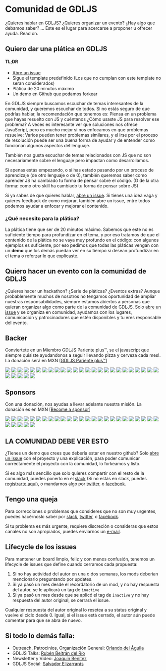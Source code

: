 # Comunidad de GDLJS

¿Quieres hablar en GDLJS? ¿Quieres organizar un evento? ¿Hay algo que
debamos saber? ... Este es el lugar para acercarse a proponer u ofrecer
ayuda. Read on.

## Quiero dar una plática en GDLJS

#### TL;DR

* [Abre un issue][new-issue]
* Sigue el template predefinido (Los que no cumplan con este template no
  seran considerados)
* Plática de 20 minutos máximo
* Un demo en Github que podamos forkear

En GDLJS siempre buscamos escuchar de temas interesantes de la
comunidad, y queremos escuchar de todos. Si no estás seguro de que
podrías hablar, la recomendación que tenemos es: Piensa en un problema
que hayas resuelto con JS y cuéntanos ¿Cómo usaste JS para resolver ese
problema? A veces es interesante ver que soluciones nos ofrece
JavaScript, pero es mucho mejor si nos enfocamos en que problemas
resuelve: Varios pueden tener problemas similares, y el irse por el
proceso de resolución puede ser una buena forma de ayudar y de entender
como funcionan algunos aspectos del lenguaje.

También nos gusta escuchar de temas relacionados con JS que no son
necesariamente sobre el lenguaje pero impactan como desarrollamos.

Si apenas estás empezando, o si has estado pasando por un proceso de
aprendizaje (de otro lenguaje o de 0), también queremos saber como
aprender JS ha cambiado tu forma de pensar sobre el código. (O de
la otra forma: como otro skill ha cambiado tu forma de pensar sobre JS)

Si ya sabes de que quieres hablar, [abre un issue][new-issue]. Si tienes
una idea vaga y quieres feedback de como mejorar, también abre un issue,
entre todos podemos ayudar a enfocar y mejorar el contenido.

### ¿Qué necesito para la plática?

La plática tiene que ser de 20 minutos máximo. Sabemos que este no es
suficiente tiempo para profundizar en el tema, y por eso tratamos de que
el contenido de la plática no se vaya muy profundo en el código: con
algunos ejemplos es suficiente, por eso pedimos que todas las pláticas
vengan con un **demo** que los demás puedan ver en su tiempo si desean
profundizar en el tema o reforzar lo que explicaste.

## Quiero hacer un evento con la comunidad de GDLJS

¿Quieres hacer un hackathon? ¿Serie de pláticas? ¿Eventos extras?
Aunque probablemente muchos de nosotros no tengamos oportunidad de ampliar
nuestras responsabilidades, siempre estamos abiertos a personas que
quieran organizar algo como parte de la comunidad de GDLJS. Solo [abre
un issue][new-issue] y se organiza en comunidad, ayudamos con los
lugares, comunicación y patrocinadores que estén disponibles y tu
eres responsable del evento.

## Backer

Conviertete en un Miembro GDLJS Pariente plus™, se el javascript que siempre quisiste ayudandonos a seguir llevando pizza y cerveza cada mes!. La donación será en MXN [[GDLJS Pariente plus™](https://opencollective.com/gdljs#join-us)]

<a href="https://opencollective.com/gdljs/backer/0/website" target="_blank"><img src="https://opencollective.com/gdljs/backer/0/avatar.svg"></a>
<a href="https://opencollective.com/gdljs/backer/1/website" target="_blank"><img src="https://opencollective.com/gdljs/backer/1/avatar.svg"></a>
<a href="https://opencollective.com/gdljs/backer/2/website" target="_blank"><img src="https://opencollective.com/gdljs/backer/2/avatar.svg"></a>
<a href="https://opencollective.com/gdljs/backer/3/website" target="_blank"><img src="https://opencollective.com/gdljs/backer/3/avatar.svg"></a>
<a href="https://opencollective.com/gdljs/backer/4/website" target="_blank"><img src="https://opencollective.com/gdljs/backer/4/avatar.svg"></a>
<a href="https://opencollective.com/gdljs/backer/5/website" target="_blank"><img src="https://opencollective.com/gdljs/backer/5/avatar.svg"></a>
<a href="https://opencollective.com/gdljs/backer/6/website" target="_blank"><img src="https://opencollective.com/gdljs/backer/6/avatar.svg"></a>
<a href="https://opencollective.com/gdljs/backer/7/website" target="_blank"><img src="https://opencollective.com/gdljs/backer/7/avatar.svg"></a>
<a href="https://opencollective.com/gdljs/backer/8/website" target="_blank"><img src="https://opencollective.com/gdljs/backer/8/avatar.svg"></a>
<a href="https://opencollective.com/gdljs/backer/9/website" target="_blank"><img src="https://opencollective.com/gdljs/backer/9/avatar.svg"></a>
<a href="https://opencollective.com/gdljs/backer/10/website" target="_blank"><img src="https://opencollective.com/gdljs/backer/10/avatar.svg"></a>
<a href="https://opencollective.com/gdljs/backer/11/website" target="_blank"><img src="https://opencollective.com/gdljs/backer/11/avatar.svg"></a>
<a href="https://opencollective.com/gdljs/backer/12/website" target="_blank"><img src="https://opencollective.com/gdljs/backer/12/avatar.svg"></a>
<a href="https://opencollective.com/gdljs/backer/13/website" target="_blank"><img src="https://opencollective.com/gdljs/backer/13/avatar.svg"></a>
<a href="https://opencollective.com/gdljs/backer/14/website" target="_blank"><img src="https://opencollective.com/gdljs/backer/14/avatar.svg"></a>
<a href="https://opencollective.com/gdljs/backer/15/website" target="_blank"><img src="https://opencollective.com/gdljs/backer/15/avatar.svg"></a>
<a href="https://opencollective.com/gdljs/backer/16/website" target="_blank"><img src="https://opencollective.com/gdljs/backer/16/avatar.svg"></a>
<a href="https://opencollective.com/gdljs/backer/17/website" target="_blank"><img src="https://opencollective.com/gdljs/backer/17/avatar.svg"></a>
<a href="https://opencollective.com/gdljs/backer/18/website" target="_blank"><img src="https://opencollective.com/gdljs/backer/18/avatar.svg"></a>
<a href="https://opencollective.com/gdljs/backer/19/website" target="_blank"><img src="https://opencollective.com/gdljs/backer/19/avatar.svg"></a>
<a href="https://opencollective.com/gdljs/backer/20/website" target="_blank"><img src="https://opencollective.com/gdljs/backer/20/avatar.svg"></a>
<a href="https://opencollective.com/gdljs/backer/21/website" target="_blank"><img src="https://opencollective.com/gdljs/backer/21/avatar.svg"></a>
<a href="https://opencollective.com/gdljs/backer/22/website" target="_blank"><img src="https://opencollective.com/gdljs/backer/22/avatar.svg"></a>
<a href="https://opencollective.com/gdljs/backer/23/website" target="_blank"><img src="https://opencollective.com/gdljs/backer/23/avatar.svg"></a>
<a href="https://opencollective.com/gdljs/backer/24/website" target="_blank"><img src="https://opencollective.com/gdljs/backer/24/avatar.svg"></a>
<a href="https://opencollective.com/gdljs/backer/25/website" target="_blank"><img src="https://opencollective.com/gdljs/backer/25/avatar.svg"></a>
<a href="https://opencollective.com/gdljs/backer/26/website" target="_blank"><img src="https://opencollective.com/gdljs/backer/26/avatar.svg"></a>
<a href="https://opencollective.com/gdljs/backer/27/website" target="_blank"><img src="https://opencollective.com/gdljs/backer/27/avatar.svg"></a>
<a href="https://opencollective.com/gdljs/backer/28/website" target="_blank"><img src="https://opencollective.com/gdljs/backer/28/avatar.svg"></a>
<a href="https://opencollective.com/gdljs/backer/29/website" target="_blank"><img src="https://opencollective.com/gdljs/backer/29/avatar.svg"></a>

## Sponsors

Con una donación, nos ayudas a llevar adelante nuestra misión. La donación es en MXN [[Become a sponsor](https://opencollective.com/gdljs#join-us)]

<a href="https://opencollective.com/gdljs/sponsor/0/website" target="_blank"><img src="https://opencollective.com/gdljs/sponsor/0/avatar.svg"></a>
<a href="https://opencollective.com/gdljs/sponsor/1/website" target="_blank"><img src="https://opencollective.com/gdljs/sponsor/1/avatar.svg"></a>
<a href="https://opencollective.com/gdljs/sponsor/2/website" target="_blank"><img src="https://opencollective.com/gdljs/sponsor/2/avatar.svg"></a>
<a href="https://opencollective.com/gdljs/sponsor/3/website" target="_blank"><img src="https://opencollective.com/gdljs/sponsor/3/avatar.svg"></a>
<a href="https://opencollective.com/gdljs/sponsor/4/website" target="_blank"><img src="https://opencollective.com/gdljs/sponsor/4/avatar.svg"></a>
<a href="https://opencollective.com/gdljs/sponsor/5/website" target="_blank"><img src="https://opencollective.com/gdljs/sponsor/5/avatar.svg"></a>
<a href="https://opencollective.com/gdljs/sponsor/6/website" target="_blank"><img src="https://opencollective.com/gdljs/sponsor/6/avatar.svg"></a>
<a href="https://opencollective.com/gdljs/sponsor/7/website" target="_blank"><img src="https://opencollective.com/gdljs/sponsor/7/avatar.svg"></a>
<a href="https://opencollective.com/gdljs/sponsor/8/website" target="_blank"><img src="https://opencollective.com/gdljs/sponsor/8/avatar.svg"></a>
<a href="https://opencollective.com/gdljs/sponsor/9/website" target="_blank"><img src="https://opencollective.com/gdljs/sponsor/9/avatar.svg"></a>
<a href="https://opencollective.com/gdljs/sponsor/10/website" target="_blank"><img src="https://opencollective.com/gdljs/sponsor/10/avatar.svg"></a>
<a href="https://opencollective.com/gdljs/sponsor/11/website" target="_blank"><img src="https://opencollective.com/gdljs/sponsor/11/avatar.svg"></a>
<a href="https://opencollective.com/gdljs/sponsor/12/website" target="_blank"><img src="https://opencollective.com/gdljs/sponsor/12/avatar.svg"></a>
<a href="https://opencollective.com/gdljs/sponsor/13/website" target="_blank"><img src="https://opencollective.com/gdljs/sponsor/13/avatar.svg"></a>
<a href="https://opencollective.com/gdljs/sponsor/14/website" target="_blank"><img src="https://opencollective.com/gdljs/sponsor/14/avatar.svg"></a>
<a href="https://opencollective.com/gdljs/sponsor/15/website" target="_blank"><img src="https://opencollective.com/gdljs/sponsor/15/avatar.svg"></a>
<a href="https://opencollective.com/gdljs/sponsor/16/website" target="_blank"><img src="https://opencollective.com/gdljs/sponsor/16/avatar.svg"></a>
<a href="https://opencollective.com/gdljs/sponsor/17/website" target="_blank"><img src="https://opencollective.com/gdljs/sponsor/17/avatar.svg"></a>
<a href="https://opencollective.com/gdljs/sponsor/18/website" target="_blank"><img src="https://opencollective.com/gdljs/sponsor/18/avatar.svg"></a>
<a href="https://opencollective.com/gdljs/sponsor/19/website" target="_blank"><img src="https://opencollective.com/gdljs/sponsor/19/avatar.svg"></a>
<a href="https://opencollective.com/gdljs/sponsor/20/website" target="_blank"><img src="https://opencollective.com/gdljs/sponsor/20/avatar.svg"></a>
<a href="https://opencollective.com/gdljs/sponsor/21/website" target="_blank"><img src="https://opencollective.com/gdljs/sponsor/21/avatar.svg"></a>
<a href="https://opencollective.com/gdljs/sponsor/22/website" target="_blank"><img src="https://opencollective.com/gdljs/sponsor/22/avatar.svg"></a>
<a href="https://opencollective.com/gdljs/sponsor/23/website" target="_blank"><img src="https://opencollective.com/gdljs/sponsor/23/avatar.svg"></a>
<a href="https://opencollective.com/gdljs/sponsor/24/website" target="_blank"><img src="https://opencollective.com/gdljs/sponsor/24/avatar.svg"></a>
<a href="https://opencollective.com/gdljs/sponsor/25/website" target="_blank"><img src="https://opencollective.com/gdljs/sponsor/25/avatar.svg"></a>
<a href="https://opencollective.com/gdljs/sponsor/26/website" target="_blank"><img src="https://opencollective.com/gdljs/sponsor/26/avatar.svg"></a>
<a href="https://opencollective.com/gdljs/sponsor/27/website" target="_blank"><img src="https://opencollective.com/gdljs/sponsor/27/avatar.svg"></a>
<a href="https://opencollective.com/gdljs/sponsor/28/website" target="_blank"><img src="https://opencollective.com/gdljs/sponsor/28/avatar.svg"></a>
<a href="https://opencollective.com/gdljs/sponsor/29/website" target="_blank"><img src="https://opencollective.com/gdljs/sponsor/29/avatar.svg"></a>

## LA COMUNIDAD DEBE VER ESTO

¿Tienes un demo que crees que debería estar en nuestro github? Solo
[abre un issue][new-issue] con el proyecto y una explicación, para poder
comunicar correctamente el proyecto con la comunidad, lo forkeamos y
listo.

Si es algo más sencillo que solo quieres compartir con el resto de la
comunidad, puedes ponerlo en el [slack][slack] (Si no estás en slack,
puedes [registrarte aquí][slack-invite]), o mandarnos algo por
[twitter][twitter], o [facebook][facebook].

## Tengo una queja

Para correcciones o problemas que consideres que no son muy urgentes,
puedes hacérnoslo saber por [slack][slack], [twitter][twitter], o
[facebook][facebook].

Si tu problema es más urgente, requiere discreción o consideras que
estos canales no son apropiados, puedes enviarnos un [e-mail][email].

## Lifecycle de los issues

Para mantener un board limpio, feliz y con menos confusión, tenemos
un lifecycle de issues que define cuando cerramos cada propuesta:

1. Si no hay actividad del autor en una o dos semanas, los mods
   deberían mencionarlo preguntando por updates.
2. Si ya pasó un mes desde el recordatorio de un mod, y no hay
   respuesta del autor, se le aplicará un tag de `inactive`
3. Si ya pasó un mes desde que se aplicó el tag de `inactive`
   y no hay respuesta del autor original, se cerrará el issue.

Cualquier respuesta del autor original lo resetea a su status
original y vuelve el ciclo desde 0. Igual, si el issue está
cerrado, el autor aún puede comentar para que se abra de nuevo.

## Si todo lo demás falla:

* Outreach, Patrocinios, Organización General: [Orlando del
  Águila][orlando]
* GDLJS Talks: [Rubén Beltrán del Río][ruben]
* Newsletter y Video: [Joaquín Benitez][joaquin]
* GDLJS Social: [Salvador Elizarrarás][salvador]

[new-issue]: https://github.com/gdljs/gdljs/issues/new
[slack]: https://gdljs.slack.com
[slack-invite]: http://slack.gdljs.com
[twitter]: https://twitter.com/gdl_js
[facebook]: https://facebook.com/gdljs
[email]: mailto:contacto@gdljs.com
[orlando]: https://twitter.com/eatcodetravel
[ruben]: https://twitter.com/pigeonfolk
[salvador]: https://twitter.com/SalvadorBFM
[joaquin]: https://twitter.com/escusado
